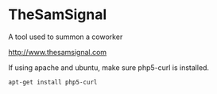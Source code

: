 # TheSamSignal
A tool used to summon a coworker

http://www.thesamsignal.com

If using apache and ubuntu, make sure php5-curl is installed.

`apt-get install php5-curl`
